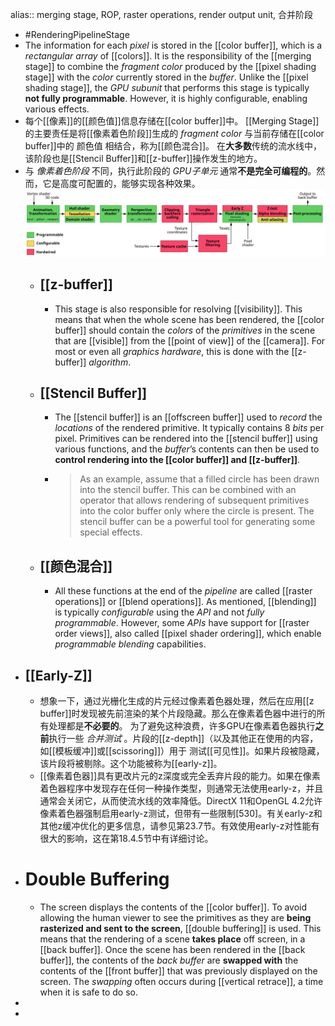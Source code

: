 alias:: merging stage, ROP, raster operations, render output unit, 合并阶段

- #RenderingPipelineStage
- The information for each *pixel* is stored in the [[color buffer]], which is a *rectangular array* of [[colors]]. It is the responsibility of the [[merging stage]] to combine the *fragment color* produced by the [[pixel shading stage]] with the *color* currently stored in the *buffer*.
  Unlike the [[pixel shading stage]], the *GPU subunit* that performs this stage is typically **not fully programmable**. However, it is highly configurable, enabling various effects.
- 每个[[像素]]的[[颜色值]]信息存储在[[color buffer]]中。
  [[Merging Stage]]的主要责任是将[[像素着色阶段]]生成的 *fragment color* 与当前存储在[[color buffer]]中的 颜色值 相结合，称为[[颜色混合]]。
  在**大多数**传统的流水线中，该阶段也是[[Stencil Buffer]]和[[z-buffer]]操作发生的地方。
- 与 *像素着色阶段* 不同，执行此阶段的 *GPU子单元* 通常**不是完全可编程的**。然而，它是高度可配置的，能够实现各种效果。
  ![1920px-3D-Pipeline.svg.png](../assets/1920px-3D-Pipeline.svg_1699985749093_0.png)
	- ## [[z-buffer]]
		- This stage is also responsible for resolving [[visibility]]. 
		  This means that when the whole scene has been rendered, the [[color buffer]] should contain the *colors* of the *primitives* in the scene that are [[visible]] from the [[point of view]] of the [[camera]]. 
		  For most or even all *graphics hardware*, this is done with the [[z-buffer]] *algorithm*.
	- ## [[Stencil Buffer]]
		- The [[stencil buffer]] is an [[offscreen buffer]] used to *record* the *locations* of the rendered primitive. 
		  It typically contains $8$ *bits* per pixel. 
		  Primitives can be rendered into the [[stencil buffer]] using various functions, and the *buffer*’s contents can then be used to **control rendering into the [[color buffer]] and [[z-buffer]]**.
		- > As an example, assume that a filled circle has been drawn into the stencil buffer. This can be combined with an operator that allows rendering of subsequent primitives into the color buffer only where the circle is present. The stencil buffer can be a powerful tool for generating some special effects.
	- ## [[颜色混合]]
		- All these functions at the end of the *pipeline* are called [[raster operations]] or [[blend operations]]. 
		  As mentioned, [[blending]] is typically *configurable* using the *API* and not *fully programmable*.
		  However, some *APIs* have support for [[raster order views]], also called [[pixel shader ordering]], which enable *programmable blending* capabilities.
- ## [[Early-Z]]
	- 想象一下，通过光栅化生成的片元经过像素着色器处理，然后在应用[[z buffer]]时发现被先前渲染的某个片段隐藏。那么在像素着色器中进行的所有处理都是**不必要的**。
	  为了避免这种浪费，许多GPU在像素着色器执行**之前**执行一些 *合并测试* 。片段的[[z-depth]]（以及其他正在使用的内容，如[[模板缓冲]]或[[scissoring]]）用于 测试[[可见性]]。如果片段被隐藏，该片段将被剔除。这个功能被称为[[early-z]]。
	- [[像素着色器]]具有更改片元的z深度或完全丢弃片段的能力。如果在像素着色器程序中发现存在任何一种操作类型，则通常无法使用early-z，并且通常会关闭它，从而使流水线的效率降低。DirectX 11和OpenGL 4.2允许像素着色器强制启用early-z测试，但带有一些限制[530]。有关early-z和其他z缓冲优化的更多信息，请参见第23.7节。有效使用early-z对性能有很大的影响，这在第18.4.5节中有详细讨论。
- # Double Buffering
	- The screen displays the contents of the [[color buffer]]. To avoid allowing the human viewer to see the primitives as they are **being rasterized and sent to the screen**, [[double buffering]] is used. This means that the rendering of a scene **takes place** off screen, in a [[back buffer]].
	  Once the scene has been rendered in the [[back buffer]], the contents of the *back buffer* are **swapped with** the contents of the [[front buffer]] that was previously displayed on the screen. 
	  The *swapping* often occurs during [[vertical retrace]], a time when it is safe to do so.
-
-